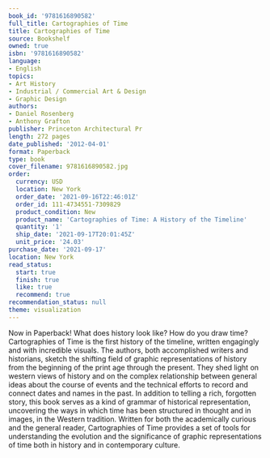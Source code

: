 ```yaml
---
book_id: '9781616890582'
full_title: Cartographies of Time
title: Cartographies of Time
source: Bookshelf
owned: true
isbn: '9781616890582'
language:
- English
topics:
- Art History
- Industrial / Commercial Art & Design
- Graphic Design
authors:
- Daniel Rosenberg
- Anthony Grafton
publisher: Princeton Architectural Pr
length: 272 pages
date_published: '2012-04-01'
format: Paperback
type: book
cover_filename: 9781616890582.jpg
order:
  currency: USD
  location: New York
  order_date: '2021-09-16T22:46:01Z'
  order_id: 111-4734551-7309829
  product_condition: New
  product_name: 'Cartographies of Time: A History of the Timeline'
  quantity: '1'
  ship_date: '2021-09-17T20:01:45Z'
  unit_price: '24.03'
purchase_date: '2021-09-17'
location: New York
read_status:
  start: true
  finish: true
  like: true
  recommend: true
recommendation_status: null
theme: visualization
---
```

Now in Paperback! What does history look like? How do you draw time? Cartographies of Time is the first history of the timeline, written engagingly and with incredible visuals. The authors, both accomplished writers and historians, sketch the shifting field of graphic representations of history from the beginning of the print age through the present. They shed light on western views of history and on the complex relationship between general ideas about the course of events and the technical efforts to record and connect dates and names in the past. In addition to telling a rich, forgotten story, this book serves as a kind of grammar of historical representation, uncovering the ways in which time has been structured in thought and in images, in the Western tradition. Written for both the academically curious and the general reader, Cartographies of Time provides a set of tools for understanding the evolution and the significance of graphic representations of time both in history and in contemporary culture.
